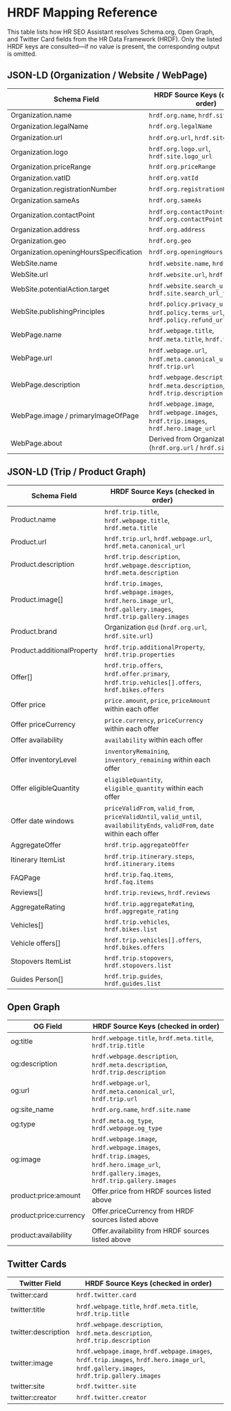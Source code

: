 # HRDF Mapping Reference

This table lists how HR SEO Assistant resolves Schema.org, Open Graph, and Twitter Card fields from the HR Data Framework (HRDF). Only the listed HRDF keys are consulted—if no value is present, the corresponding output is omitted.

## JSON-LD (Organization / Website / WebPage)

| Schema Field | HRDF Source Keys (checked in order) |
| --- | --- |
| Organization.name | `hrdf.org.name`, `hrdf.site.name` |
| Organization.legalName | `hrdf.org.legalName` |
| Organization.url | `hrdf.org.url`, `hrdf.site.url` |
| Organization.logo | `hrdf.org.logo.url`, `hrdf.site.logo_url` |
| Organization.priceRange | `hrdf.org.priceRange` |
| Organization.vatID | `hrdf.org.vatId` |
| Organization.registrationNumber | `hrdf.org.registrationNumber` |
| Organization.sameAs | `hrdf.org.sameAs` |
| Organization.contactPoint | `hrdf.org.contactPoints`, `hrdf.org.contactPoint` |
| Organization.address | `hrdf.org.address` |
| Organization.geo | `hrdf.org.geo` |
| Organization.openingHoursSpecification | `hrdf.org.openingHours` |
| WebSite.name | `hrdf.website.name`, `hrdf.site.name` |
| WebSite.url | `hrdf.website.url`, `hrdf.site.url` |
| WebSite.potentialAction.target | `hrdf.website.search_url_template`, `hrdf.site.search_url_template` |
| WebSite.publishingPrinciples | `hrdf.policy.privacy_url`, `hrdf.policy.terms_url`, `hrdf.policy.refund_url` |
| WebPage.name | `hrdf.webpage.title`, `hrdf.meta.title`, `hrdf.trip.title` |
| WebPage.url | `hrdf.webpage.url`, `hrdf.meta.canonical_url`, `hrdf.trip.url` |
| WebPage.description | `hrdf.webpage.description`, `hrdf.meta.description`, `hrdf.trip.description` |
| WebPage.image / primaryImageOfPage | `hrdf.webpage.image`, `hrdf.webpage.images`, `hrdf.trip.images`, `hrdf.hero.image_url` |
| WebPage.about | Derived from Organization `@id` (`hrdf.org.url` / `hrdf.site.url`) |

## JSON-LD (Trip / Product Graph)

| Schema Field | HRDF Source Keys (checked in order) |
| --- | --- |
| Product.name | `hrdf.trip.title`, `hrdf.webpage.title`, `hrdf.meta.title` |
| Product.url | `hrdf.trip.url`, `hrdf.webpage.url`, `hrdf.meta.canonical_url` |
| Product.description | `hrdf.trip.description`, `hrdf.webpage.description`, `hrdf.meta.description` |
| Product.image[] | `hrdf.trip.images`, `hrdf.webpage.images`, `hrdf.hero.image_url`, `hrdf.gallery.images`, `hrdf.trip.gallery.images` |
| Product.brand | Organization `@id` (`hrdf.org.url`, `hrdf.site.url`) |
| Product.additionalProperty | `hrdf.trip.additionalProperty`, `hrdf.trip.properties` |
| Offer[] | `hrdf.trip.offers`, `hrdf.offer.primary`, `hrdf.trip.vehicles[].offers`, `hrdf.bikes.offers` |
| Offer price | `price.amount`, `price`, `priceAmount` within each offer |
| Offer priceCurrency | `price.currency`, `priceCurrency` within each offer |
| Offer availability | `availability` within each offer |
| Offer inventoryLevel | `inventoryRemaining`, `inventory_remaining` within each offer |
| Offer eligibleQuantity | `eligibleQuantity`, `eligible_quantity` within each offer |
| Offer date windows | `priceValidFrom`, `valid_from`, `priceValidUntil`, `valid_until`, `availabilityEnds`, `validFrom`, `date` within each offer |
| AggregateOffer | `hrdf.trip.aggregateOffer` |
| Itinerary ItemList | `hrdf.trip.itinerary.steps`, `hrdf.itinerary.items` |
| FAQPage | `hrdf.trip.faq.items`, `hrdf.faq.items` |
| Reviews[] | `hrdf.trip.reviews`, `hrdf.reviews` |
| AggregateRating | `hrdf.trip.aggregateRating`, `hrdf.aggregate_rating` |
| Vehicles[] | `hrdf.trip.vehicles`, `hrdf.bikes.list` |
| Vehicle offers[] | `hrdf.trip.vehicles[].offers`, `hrdf.bikes.offers` |
| Stopovers ItemList | `hrdf.trip.stopovers`, `hrdf.stopovers.list` |
| Guides Person[] | `hrdf.trip.guides`, `hrdf.guides.list` |

## Open Graph

| OG Field | HRDF Source Keys (checked in order) |
| --- | --- |
| og:title | `hrdf.webpage.title`, `hrdf.meta.title`, `hrdf.trip.title` |
| og:description | `hrdf.webpage.description`, `hrdf.meta.description`, `hrdf.trip.description` |
| og:url | `hrdf.webpage.url`, `hrdf.meta.canonical_url`, `hrdf.trip.url` |
| og:site_name | `hrdf.org.name`, `hrdf.site.name` |
| og:type | `hrdf.meta.og_type`, `hrdf.webpage.og_type` |
| og:image | `hrdf.webpage.image`, `hrdf.webpage.images`, `hrdf.trip.images`, `hrdf.hero.image_url`, `hrdf.gallery.images`, `hrdf.trip.gallery.images` |
| product:price:amount | Offer.price from HRDF sources listed above |
| product:price:currency | Offer.priceCurrency from HRDF sources listed above |
| product:availability | Offer.availability from HRDF sources listed above |

## Twitter Cards

| Twitter Field | HRDF Source Keys (checked in order) |
| --- | --- |
| twitter:card | `hrdf.twitter.card` |
| twitter:title | `hrdf.webpage.title`, `hrdf.meta.title`, `hrdf.trip.title` |
| twitter:description | `hrdf.webpage.description`, `hrdf.meta.description`, `hrdf.trip.description` |
| twitter:image | `hrdf.webpage.image`, `hrdf.webpage.images`, `hrdf.trip.images`, `hrdf.hero.image_url`, `hrdf.gallery.images`, `hrdf.trip.gallery.images` |
| twitter:site | `hrdf.twitter.site` |
| twitter:creator | `hrdf.twitter.creator` |

